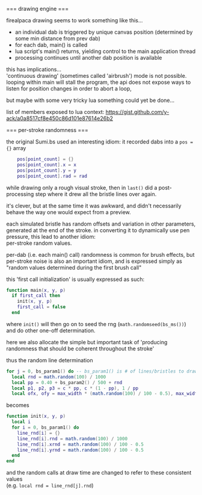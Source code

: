 === drawing engine ===

firealpaca drawing seems to work something like this...
 - an individual dab is triggered by unique canvas position (determined by some min distance from prev dab)
 - for each dab, main() is called
  - lua script's main() returns, yielding control to the main application thread
 - processing continues until another dab position is available

this has implications...\
'continuous drawing' (sometimes called 'airbrush') mode is not possible.
looping within main will stall the program,
the api does not expose ways to listen for position changes in order to abort a loop,

but maybe with some very tricky lua something could yet be done...

list of members exposed to lua context: https://gist.github.com/y-ack/a0a8517cf8e450c86d101e87614e26b2


=== per-stroke randomness ===

the original Sumi.bs used an interesting idiom:
it recorded dabs into a `pos = {}` array
```lua
    pos[point_count] = {}
    pos[point_count].x = x
    pos[point_count].y = y
    pos[point_count].rad = rad
```
while drawing only a rough visual stroke, then in `last()` 
did a post-processing step where it drew all the bristle lines over again.

it's clever, but at the same time it was awkward, 
and didn't necessarily behave the way one would expect from a preview.

each simulated bristle has random offsets and variation in other parameters,
generated at the end of the stroke.
in converting it to dynamically use pen pressure, this lead to another idiom:\
per-stroke random values.

per-dab (i.e. each main() call) randomness is common for brush effects,
but per-stroke noise is also an important idiom, 
and is expressed simply as "random values determined during the first brush call"

this 'first call initialization' is usually expressed as such:
```lua
function main(x, y, p)
  if first_call then
    init(x, y, p)
    first_call = false
  end
```
where `init()` will then go on to seed the rng (`math.randomseed(bs_ms())`)
and do other one-off determination.

here we also allocate the simple but important task of 
'producing randomness that should be coherent throughout the stroke'

thus the random line determination
```lua
for j = 0, bs_param1() do -- bs_param1() is # of lines/bristles to draw, i.e. for each bristle:
  local rnd = math.random(100) / 1000
  local pp = 0.40 + bs_param2() / 500 + rnd
  local p1, p2, p3 = c * pp, c * (1 - pp), 1 / pp
  local ofx, ofy = max_width * (math.random(100) / 100 - 0.5), max_width * (math.random(100) / 100 - 0.5)
```
becomes
```lua
function init(x, y, p)
  local i
  for i = 0, bs_param1() do
    line_rnd[i] = {}
    line_rnd[i].rnd = math.random(100) / 1000
    line_rnd[i].xrnd = math.random(100) / 100 - 0.5
    line_rnd[i].yrnd = math.random(100) / 100 - 0.5
  end
end
```
and the random calls at draw time are changed to refer to these consistent values\
(e.g. `local rnd = line_rnd[j].rnd`)
